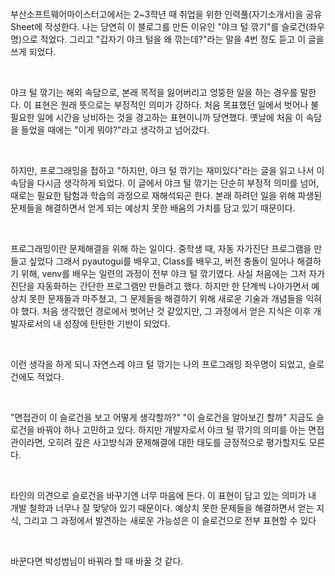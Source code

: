 <br>

부산소프트웨어마이스터고에서는 2~3학년 때 취업을 위한 인력풀(자기소개서)을 공유 Sheet에 작성한다.
나는 당연히 이 블로그를 만든 이유인 "야크 털 깎기"를 슬로건(좌우명)으로 적었다.
그리고 "갑자기 야크 털을 왜 깎는데?"라는 말을 4번 정도 듣고 이 글을 쓰게 되었다.

<br>

야크 털 깎기는 해외 속담으로, 본래 목적을 잃어버리고 엉뚱한 일을 하는 경우를 말한다.
이 표현은 원래 뜻으로는 부정적인 의미가 강하다.
처음 목표했던 일에서 벗어나 불필요한 일에 시간을 낭비하는 것을 경고하는 표현이니까 당연했다.
옛날에 처음 이 속담을 들었을 때에는 "이게 뭐야?"라고 생각하고 넘어갔다.

<br>

하지만, 프로그래밍을 접하고 "하지만, 야크 털 깎기는 재미있다"라는 글을 읽고 나서 이 속담을 다시금 생각하게 되었다.
이 글에서 야크 털 깎기는 단순히 부정적 의미를 넘어, 때로는 필요한 탐험과 학습의 과정으로 재해석되곤 한다.
본래 하려던 일을 위해 파생된 문제들을 해결하면서 얻게 되는 예상치 못한 배움의
가치를 담고 있기 때문이다.

<br>

프로그래밍이란 문제해결을 위해 하는 일이다.
중학생 때, 자동 자가진단 프로그램을 만들고 싶었다
그래서 pyautogui를 배우고, Class를 배우고, 버전 충돌이 일어나 해결하기 위해,
venv를 배우는 일련의 과정이 전부 야크 털 깎기였다.
사실 처음에는 그저 자가진단을 자동화하는 간단한 프로그램만 만들려고 했다.
하지만 한 단계씩 나아가면서 예상치 못한 문제들과 마주쳤고,
그 문제들을 해결하기 위해 새로운 기술과 개념들을 익혀야 했다.
처음 생각했던 경로에서 벗어난 것 같았지만,
그 과정에서 얻은 지식은 이후 개발자로서의 내 성장에 탄탄한 기반이 되었다.

<br>

이런 생각을 하게 되니 자연스레 야크 털 깎기는 나의 프로그래밍 좌우명이 되었고, 슬로건에도 적었다.

<br>

"면접관이 이 슬로건을 보고 어떻게 생각할까?" "이 슬로건을 알아보긴 할까" 지금도 슬로건을 바꿔야 하나 고민하고 있다.
하지만 개발자로서 야크 털 깎기의 의미를 아는 면접관이라면,
오히려 깊은 사고방식과 문제해결에 대한 태도를 긍정적으로 평가할지도 모른다.

<br>

타인의 의견으로 슬로건을 바꾸기엔 너무 마음에 든다.
이 표현이 담고 있는 의미가 내 개발 철학과 너무나 잘 맞닿아 있기 때문이다.
예상치 못한 문제들을 해결하면서 얻는 지식,
그리고 그 과정에서 발견하는 새로운 가능성은 이 슬로건으로 전부 표현할 수 있다

<br>

바꾼다면 박성범님이 바꿔라 할 때 바꿀 것 같다.
